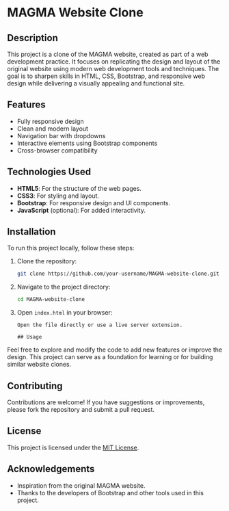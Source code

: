 # MAGMA Website Clone

## Description
This project is a clone of the MAGMA website, created as part of a web development practice. It focuses on replicating the design and layout of the original website using modern web development tools and techniques. The goal is to sharpen skills in HTML, CSS, Bootstrap, and responsive web design while delivering a visually appealing and functional site.

## Features
- Fully responsive design
- Clean and modern layout
- Navigation bar with dropdowns
- Interactive elements using Bootstrap components
- Cross-browser compatibility

## Technologies Used
- **HTML5**: For the structure of the web pages.
- **CSS3**: For styling and layout.
- **Bootstrap**: For responsive design and UI components.
- **JavaScript** (optional): For added interactivity.

## Installation
To run this project locally, follow these steps:

1. Clone the repository:
   ```bash
   git clone https://github.com/your-username/MAGMA-website-clone.git
   ```
2. Navigate to the project directory:
   ```bash
   cd MAGMA-website-clone
   ```
3. Open `index.html` in your browser:
   ```
   Open the file directly or use a live server extension.

   ## Usage
Feel free to explore and modify the code to add new features or improve the design. This project can serve as a foundation for learning or for building similar website clones.

## Contributing
Contributions are welcome! If you have suggestions or improvements, please fork the repository and submit a pull request.

## License
This project is licensed under the [MIT License](LICENSE).

## Acknowledgements
- Inspiration from the original MAGMA website.
- Thanks to the developers of Bootstrap and other tools used in this project.
